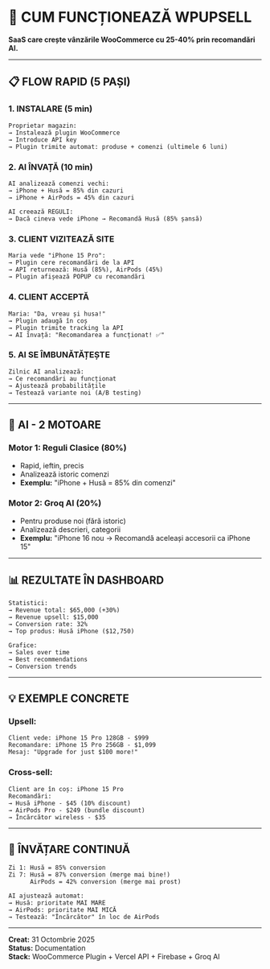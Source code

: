 # 🚀 CUM FUNCȚIONEAZĂ WPUPSELL

**SaaS care crește vânzările WooCommerce cu 25-40% prin recomandări AI.**

---

## 📋 FLOW RAPID (5 PAȘI)

### **1. INSTALARE (5 min)**
```
Proprietar magazin:
→ Instalează plugin WooCommerce
→ Introduce API key
→ Plugin trimite automat: produse + comenzi (ultimele 6 luni)
```

### **2. AI ÎNVAȚĂ (10 min)**
```
AI analizează comenzi vechi:
→ iPhone + Husă = 85% din cazuri
→ iPhone + AirPods = 45% din cazuri

AI creează REGULI:
→ Dacă cineva vede iPhone → Recomandă Husă (85% șansă)
```

### **3. CLIENT VIZITEAZĂ SITE**
```
Maria vede "iPhone 15 Pro":
→ Plugin cere recomandări de la API
→ API returnează: Husă (85%), AirPods (45%)
→ Plugin afișează POPUP cu recomandări
```

### **4. CLIENT ACCEPTĂ**
```
Maria: "Da, vreau și husa!"
→ Plugin adaugă în coș
→ Plugin trimite tracking la API
→ AI învață: "Recomandarea a funcționat! ✅"
```

### **5. AI SE ÎMBUNĂTĂȚEȘTE**
```
Zilnic AI analizează:
→ Ce recomandări au funcționat
→ Ajustează probabilitățile
→ Testează variante noi (A/B testing)
```

---

## 🤖 AI - 2 MOTOARE

### **Motor 1: Reguli Clasice (80%)**
- Rapid, ieftin, precis
- Analizează istoric comenzi
- **Exemplu:** "iPhone + Husă = 85% din comenzi"

### **Motor 2: Groq AI (20%)**
- Pentru produse noi (fără istoric)
- Analizează descrieri, categorii
- **Exemplu:** "iPhone 16 nou → Recomandă aceleași accesorii ca iPhone 15"

---

## 📊 REZULTATE ÎN DASHBOARD

```
Statistici:
→ Revenue total: $65,000 (+30%)
→ Revenue upsell: $15,000
→ Conversion rate: 32%
→ Top produs: Husă iPhone ($12,750)

Grafice:
→ Sales over time
→ Best recommendations
→ Conversion trends
```

---

## 💡 EXEMPLE CONCRETE

### **Upsell:**
```
Client vede: iPhone 15 Pro 128GB - $999
Recomandare: iPhone 15 Pro 256GB - $1,099
Mesaj: "Upgrade for just $100 more!"
```

### **Cross-sell:**
```
Client are în coș: iPhone 15 Pro
Recomandări:
→ Husă iPhone - $45 (10% discount)
→ AirPods Pro - $249 (bundle discount)
→ Încărcător wireless - $35
```

---

## 🔄 ÎNVĂȚARE CONTINUĂ

```
Zi 1: Husă = 85% conversion
Zi 7: Husă = 87% conversion (merge mai bine!)
      AirPods = 42% conversion (merge mai prost)

AI ajustează automat:
→ Husă: prioritate MAI MARE
→ AirPods: prioritate MAI MICĂ
→ Testează: "Încărcător" în loc de AirPods
```

---

**Creat:** 31 Octombrie 2025  
**Status:** Documentation  
**Stack:** WooCommerce Plugin + Vercel API + Firebase + Groq AI
